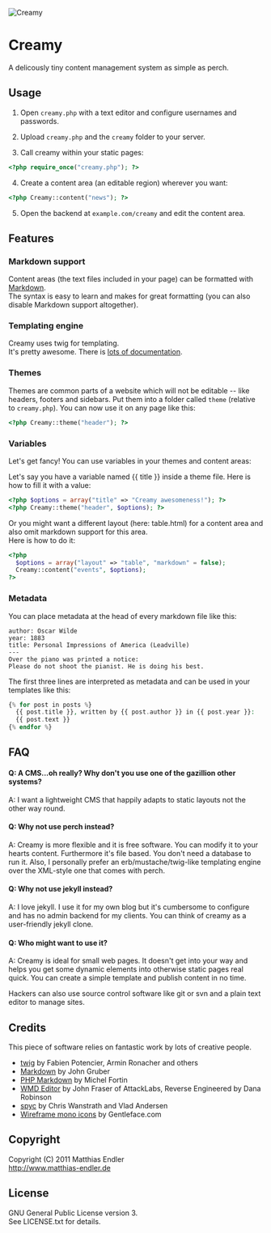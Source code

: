 ![Creamy][Logo]

# Creamy

A delicously tiny content management system as simple as perch.

## Usage

1. Open `creamy.php` with a text editor and configure usernames and
   passwords.

2. Upload `creamy.php` and the `creamy` folder to your server.

3. Call creamy within your static pages:  

```php
<?php require_once("creamy.php"); ?>
```

4. Create a content area (an editable region) wherever you want:  

```php
<?php Creamy::content("news"); ?>
```

5. Open the backend at `example.com/creamy` and edit the content area.


## Features

### Markdown support

Content areas (the text files included in your page) can be formatted with [Markdown][1].  
The syntax is easy to learn and makes for great formatting (you can also
disable Markdown support altogether).

### Templating engine

Creamy uses twig for templating.  
It's pretty awesome. There is [lots of documentation][2].

### Themes

Themes are common parts of a website which will not be editable -- like headers, footers and sidebars.
Put them into a folder called `theme` (relative to `creamy.php`).
You can now use it on any page like this:  

```php
<?php Creamy::theme("header"); ?>
```

### Variables

Let's get fancy! You can use variables in your themes and content
areas:

Let's say you have a variable named {{ title }} inside a theme file.
Here is how to fill it with a value:

```php
<?php $options = array("title" => "Creamy awesomeness!"); ?>
<?php Creamy::theme("header", $options); ?>
```

Or you might want a different layout (here: table.html) 
for a content area and also omit markdown support for this area.  
Here is how to do it:  

```php
<?php 
  $options = array("layout" => "table", "markdown" = false);
  Creamy::content("events", $options);
?>
```

### Metadata

You can place metadata at the head of every markdown file like this:

    author: Oscar Wilde
    year: 1883
    title: Personal Impressions of America (Leadville)
    ---
    Over the piano was printed a notice:  
    Please do not shoot the pianist. He is doing his best.

The first three lines are interpreted as metadata and can be used in
your templates like this:  

```php
{% for post in posts %}
  {{ post.title }}, written by {{ post.author }} in {{ post.year }}:
  {{ post.text }}
{% endfor %}
```

## FAQ

#### Q: A CMS...oh really? Why don't you use one of the gazillion other systems?
A: I want a lightweight CMS that happily adapts to static layouts not the other way round.

#### Q: Why not use perch instead?
A: Creamy is more flexible and it is free software. You can modify it to your hearts content.
Furthermore it's file based. You don't need a database to run it.
Also, I personally prefer an erb/mustache/twig-like templating engine
over the XML-style one that comes with perch.

#### Q: Why not use jekyll instead?
A: I love jekyll. I use it for my own blog but it's cumbersome to
configure and has no admin backend for my clients. You can think of creamy as a
user-friendly jekyll clone.

#### Q: Who might want to use it?
A: Creamy is ideal for small web pages.
It doesn't get into your way and helps you get some dynamic elements
into otherwise static pages real quick.
You can create a simple template and publish content in no time.

Hackers can also use source control software like git or svn and a plain
text editor to manage sites.

## Credits

This piece of software relies on fantastic work by lots of creative people.

- [twig][3] by Fabien Potencier, Armin Ronacher and others
- [Markdown][4] by John Gruber
- [PHP Markdown][5] by Michel Fortin
- [WMD Editor][6] by John Fraser of AttackLabs,
  Reverse Engineered by Dana Robinson
- [spyc][7] by Chris Wanstrath and Vlad Andersen
- [Wireframe mono icons][8] by Gentleface.com

## Copyright

Copyright (C) 2011 Matthias Endler  
http://www.matthias-endler.de

## License

GNU General Public License version 3.  
See LICENSE.txt for details.

[Logo]: https://github.com/mre/Creamy/raw/master/creamy/theme/img/creamy.png

[1]: http://daringfireball.net/projects/markdown/
[2]: http://www.twig-project.org/documentation
[3]: http://twig-project.org/
[4]: http://daringfireball.net/projects/markdown/
[5]: http://michelf.com/projects/php-markdown/
[6]: https://github.com/derobins/wmd
[7]: http://spyc.sourceforge.net
[8]: http://gentleface.com/free_icon_set.html
